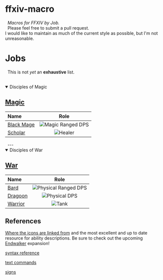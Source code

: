 # ffxiv-macro  
&nbsp;
_Macros for FFXIV by Job._  
&nbsp;
Please feel free to submit a pull request.  
I would like to maintain as much of the current style as possible, but I'm not unreasonable.
&nbsp;



# Jobs  
&nbsp;
This is not _yet_ an **exhaustive** list.  
&nbsp;
<details open>
  <summary>Disciples of Magic</summary>
  
  ## [Magic](/DoM)

| Name | Role |
|:--------------|:-------------:|
| [Black Mage](/DoM/BLM) | ![Magic Ranged DPS](https://img.finalfantasyxiv.com/lds/promo/h/X/8Dnf8Wy9IyxIt21y6lrE5atKt0.png) |
| [Scholar](/DoM/SCH) | ![Healer](https://img.finalfantasyxiv.com/lds/promo/h/e/V5xx3kfnREBO-2xWbTUW2Csy_Q.png) |

</details>  
&nbsp;
---
&nbsp;
<details open>
  <summary>Disciples of War</summary>
  
  ## [War](/DoW)

| Name | Role |
|:--------------|:-------------:|
| [Bard](/DoW/BRD) | ![Physical Ranged DPS](https://img.finalfantasyxiv.com/lds/promo/h/t/oWWxUIO2KagIEhDXy0541MRD7M.png) |
| [Dragoon](/DoW/DRG) | ![Physical DPS](https://img.finalfantasyxiv.com/lds/promo/h/7/9muqitiUXEK0W3qnM33Nb7sATk.png) |
| [Warrior](/DoW/WAR) | ![Tank](https://img.finalfantasyxiv.com/lds/promo/h/d/rFrCBcRe9YrmPvb4fZkuFksSLw.png) |

</details>  


## References

[Where the icons are linked from](https://na.finalfantasyxiv.com/jobguide/) and the most excellent and up to date resource for ability descriptions. Be sure to check out the upcoming [Endwalker](https://na.finalfantasyxiv.com/endwalker/) expansion!

[syntax reference](https://ffxiv.consolegameswiki.com/wiki/Macro)  

[text commands](https://na.finalfantasyxiv.com/lodestone/playguide/db/text_command/placeholder/)  

[signs](https://ffxiv.consolegameswiki.com/wiki/Signs)